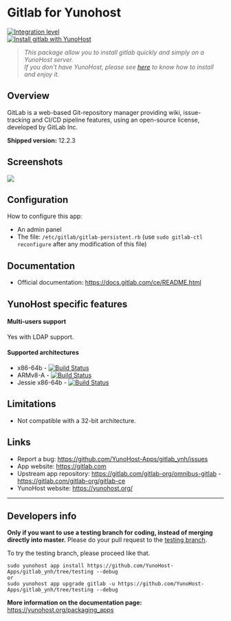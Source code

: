 # Gitlab for Yunohost

[![Integration level](https://dash.yunohost.org/integration/gitlab.svg)](https://dash.yunohost.org/appci/app/gitlab)  
[![Install gitlab with YunoHost](https://install-app.yunohost.org/install-with-yunohost.png)](https://install-app.yunohost.org/?app=gitlab)

> *This package allow you to install gitlab quickly and simply on a YunoHost server.  
If you don't have YunoHost, please see [here](https://yunohost.org/#/install) to know how to install and enjoy it.*

## Overview

GitLab is a web-based Git-repository manager providing wiki, issue-tracking and CI/CD pipeline features, using an open-source license, developed by GitLab Inc.

**Shipped version:** 12.2.3

## Screenshots

![](https://upload.wikimedia.org/wikipedia/commons/thumb/9/9a/GitLab_running_11.0_%282018-07%29.png/300px-GitLab_running_11.0_%282018-07%29.png)

## Configuration

How to configure this app: 
- An admin panel
- The file: `/etc/gitlab/gitlab-persistent.rb` (use `sudo gitlab-ctl reconfigure` after any modification of this file)

## Documentation

 * Official documentation: https://docs.gitlab.com/ce/README.html

## YunoHost specific features

#### Multi-users support

Yes with LDAP support.

#### Supported architectures

* x86-64b - [![Build Status](https://ci-apps.yunohost.org/ci/logs/gitlab%20%28Apps%29.svg)](https://ci-apps.yunohost.org/ci/apps/gitlab/)
* ARMv8-A - [![Build Status](https://ci-apps-arm.yunohost.org/ci/logs/gitlab%20%28Apps%29.svg)](https://ci-apps-arm.yunohost.org/ci/apps/gitlab/)
* Jessie x86-64b - [![Build Status](https://ci-stretch.nohost.me/ci/logs/gitlab%20%28Apps%29.svg)](https://ci-stretch.nohost.me/ci/apps/gitlab/)

## Limitations

* Not compatible with a 32-bit architecture.

## Links

 * Report a bug: https://github.com/YunoHost-Apps/gitlab_ynh/issues
 * App website: https://gitlab.com
 * Upstream app repository: https://gitlab.com/gitlab-org/omnibus-gitlab - https://gitlab.com/gitlab-org/gitlab-ce
 * YunoHost website: https://yunohost.org/

---

Developers info
----------------

**Only if you want to use a testing branch for coding, instead of merging directly into master.**
Please do your pull request to the [testing branch](https://github.com/YunoHost-Apps/gitlab_ynh/tree/testing).

To try the testing branch, please proceed like that.
```
sudo yunohost app install https://github.com/YunoHost-Apps/gitlab_ynh/tree/testing --debug
or
sudo yunohost app upgrade gitlab -u https://github.com/YunoHost-Apps/gitlab_ynh/tree/testing --debug
```

**More information on the documentation page:**  
https://yunohost.org/packaging_apps
